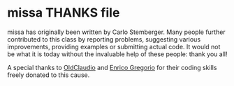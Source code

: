 missa THANKS file
=================
missa has originally been written by Carlo Stemberger. Many people further
contributed to this class by reporting problems, suggesting various
improvements, providing examples or submitting actual code. It would not be what
it is today without the invaluable help of these people: thank you all!

A special thanks to [OldClaudio](https://www.guitex.org/home/forum/profile/userid-903)
and [Enrico Gregorio](https://www.guitex.org/home/forum/profile/userid-161) for their coding skills freely donated to this cause.
